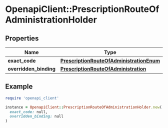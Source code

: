 # OpenapiClient::PrescriptionRouteOfAdministrationHolder

## Properties

| Name | Type | Description | Notes |
| ---- | ---- | ----------- | ----- |
| **exact_code** | [**PrescriptionRouteOfAdministrationEnum**](PrescriptionRouteOfAdministrationEnum.md) |  | [optional] |
| **overridden_binding** | [**PrescriptionRouteOfAdministration**](PrescriptionRouteOfAdministration.md) |  | [optional] |

## Example

```ruby
require 'openapi_client'

instance = OpenapiClient::PrescriptionRouteOfAdministrationHolder.new(
  exact_code: null,
  overridden_binding: null
)
```

